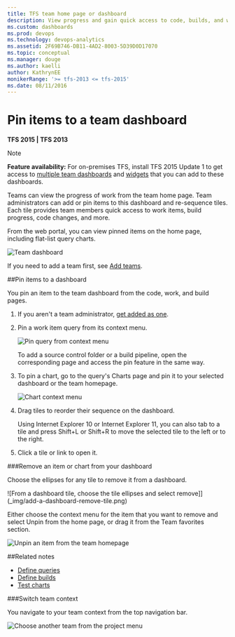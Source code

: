 ```yaml
---
title: TFS team home page or dashboard  
description: View progress and gain quick access to code, builds, and work items from the team home page in Azure DevOps  and Team Foundation Server (TFS)  
ms.custom: dashboards
ms.prod: devops
ms.technology: devops-analytics
ms.assetid: 2F69B746-DB11-4AD2-8003-5D39D0D17070  
ms.topic: conceptual
ms.manager: douge
ms.author: kaelli
author: KathrynEE
monikerRange: '>= tfs-2013 <= tfs-2015'
ms.date: 08/11/2016
---
```


# Pin items to a team dashboard

<b>TFS 2015 | TFS 2013</b>  

>[!NOTE]  
>**Feature availability:** For on-premises TFS, install TFS 2015 Update 1 to get access to [multiple team dashboards](dashboards.md) and [widgets](widget-catalog.md) that you can add to these dashboards.   

Teams can view the progress of work from the team home page. Team administrators can add or pin items to this dashboard and re-sequence tiles. Each tile provides team members quick access to work items, build progress, code changes, and more.

From the web portal, you can view pinned items on the home page, including flat-list query charts.

![Team dashboard](_img/on-premises-tfs-team-dashboard.png)

If you need to add a team first, see [Add teams](../../organizations/settings/add-teams.md).

##Pin items to a dashboard 

You pin an item to the team dashboard from the code, work, and build pages.

1.  If you aren't a team administrator, [get added as one](../../organizations/settings/manage-teams.md).  

2.	Pin a work item query from its context menu.

	![Pin query from context menu](_img/tfs-pin-to-homepage.png)  

	To add a source control folder or a build pipeline, open the corresponding page and access the pin feature in the same way.    

3.	To pin a chart, go to the query's Charts page and pin it to your selected dashboard or the team homepage.  

	![Chart context menu](_img/tfs-pin-to-homepage.png)

4.	Drag tiles to reorder their sequence on the dashboard.    

	Using Internet Explorer 10 or Internet Explorer 11, you can also tab to a tile and press Shift+L or Shift+R to move the selected tile to the left or to the right.

5.	Click a tile or link to open it. 

###Remove an item or chart from your dashboard 

Choose the ellipses for any tile to remove it from a dashboard. 

![From a dashboard tile, choose the tile ellipses and select remove]](_img/add-a-dashboard-remove-tile.png)

Either choose the context menu for the item that you want to remove and select Unpin from the home page, or drag it from the Team favorites section.  

![Unpin an item from the team homepage](_img/tfs-unpin-from-homepage.png)   

##Related notes

- [Define queries](../../boards/queries/using-queries.md) 
- [Define builds](../../pipelines/overview.md) 
- [Test charts](../../test/track-test-status.md) 


<a id="switch-team-context">  </a>

###Switch team context  
 
You navigate to your team context from the top navigation bar.   

![Choose another team from the project menu](_img/switch-team-context.png)  

